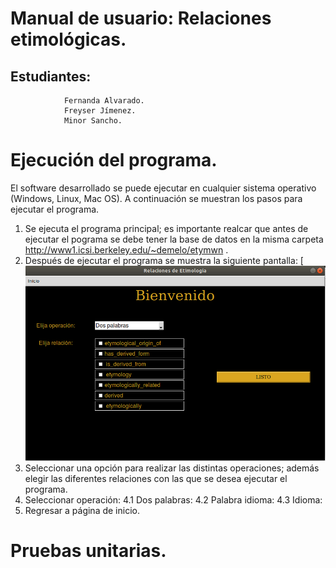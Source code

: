 # Manual de usuario: Relaciones etimológicas.
## Estudiantes:
                Fernanda Alvarado.
                Freyser Jímenez.
                Minor Sancho.
   
# Ejecución del programa.

El software desarrollado se puede ejecutar en cualquier sistema operativo (Windows, Linux, Mac OS). A continuación se muestran los pasos para ejecutar el programa.

1. Se ejecuta el programa principal; es importante realcar que antes de ejecutar el pograma se debe tener la base de datos en la misma carpeta  http://www1.icsi.berkeley.edu/~demelo/etymwn .
2. Después de ejecutar el programa se muestra la siguiente pantalla:
[![Imagen1](https://github.com/ferAlvarado/Proyecto2/blob/master/Imagenes_informe/pag_inicio.png?raw=true)
3. Seleccionar una opción para realizar las distintas operaciones; además elegir las diferentes relaciones con las que se desea ejecutar el programa.
4. Seleccionar operación:
4.1 Dos palabras: 
4.2 Palabra idioma:
4.3 Idioma: 
5. Regresar a página de inicio.

# Pruebas unitarias.
